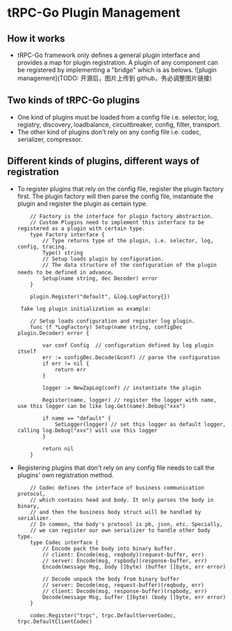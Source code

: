 # tRPC-Go Plugin Management

## How it works
- tRPC-Go framework only defines a general plugin interface and provides a map for plugin registration. A plugin of any component can be registered by implementing a "bridge" which is as belows.
![plugin management](TODO: 开源后，图片上传到 github，务必调整图片链接)

## Two kinds of tRPC-Go plugins
- One kind of plugins must be loaded from a config file i.e. selector, log, registry, discovery, loadbalance, circuitbreaker, config, filter, transport.
- The other kind of plugins don't rely on any config file i.e. codec, serializer, compressor.

## Different kinds of plugins, different ways of registration
- To register plugins that rely on the config file, register the plugin factory first. The plugin factory will then parse the config file, instantiate the plugin and register the plugin as certain type.
    ```golang
        // Factory is the interface for plugin factory abstraction.
        // Custom Plugins need to implement this interface to be registered as a plugin with certain type.
        type Factory interface {
            // Type returns type of the plugin, i.e. selector, log, config, tracing.
            Type() string
            // Setup loads plugin by configuration.
            // The data structure of the configuration of the plugin needs to be defined in advance。
            Setup(name string, dec Decoder) error
        }
    ```
    ```golang
        plugin.Register("default", &log.LogFactory{})
    ```

       Take log plugin initialization as example:
    ```golang
        // Setup loads configuration and register log plugin.
        func (f *LogFactory) Setup(name string, configDec plugin.Decoder) error {
        
            var conf Config  // configuration defined by log plugin itself
            err := configDec.Decode(&conf) // parse the configuration
            if err != nil {
                return err
            }
        
            logger := NewZapLog(conf) // instantiate the plugin
        
            Register(name, logger) // register the logger with name, use this logger can be like log.Get(name).Debug("xxx")
        
            if name == "default" {
                SetLogger(logger) // set this logger as default logger, calling log.Debug("xxx") will use this logger
            }
        
            return nil
        }
    ```

- Registering plugins that don't rely on any config file needs to call the plugins' own registration method.
    ```golang
        // Codec defines the interface of business communication protocol,
        // which contains head and body. It only parses the body in binary,
        // and then the business body struct will be handled by serializer.
        // In common, the body's protocol is pb, json, etc. Specially,
        // we can register our own serializer to handle other body type.
        type Codec interface {
            // Encode pack the body into binary buffer.
            // client: Encode(msg, reqbody)(request-buffer, err)
            // server: Encode(msg, rspbody)(response-buffer, err)
            Encode(message Msg, body []byte) (buffer []byte, err error)

            // Decode unpack the body from binary buffer
            // server: Decode(msg, request-buffer)(reqbody, err)
            // client: Decode(msg, response-buffer)(rspbody, err)
            Decode(message Msg, buffer []byte) (body []byte, err error)
        }
    ```
    ```golang
        codec.Register("trpc", trpc.DefaultServerCodec, trpc.DefaultClientCodec)
    ```
